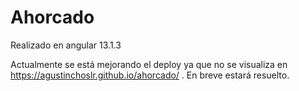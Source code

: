 # Ahorcado

Realizado en angular 13.1.3

Actualmente se está mejorando el deploy ya que no se visualiza en https://agustinchoslr.github.io/ahorcado/ . En breve estará resuelto.
